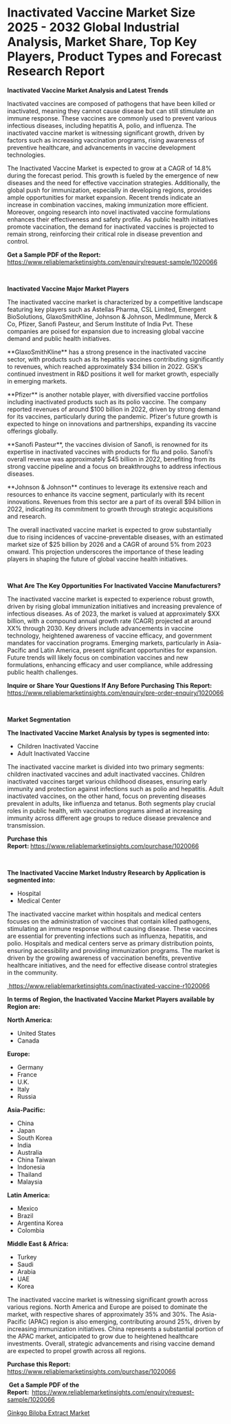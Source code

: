 <p><h1>Inactivated Vaccine Market Size 2025 - 2032 Global Industrial Analysis, Market Share, Top Key Players, Product Types and Forecast Research Report</h1></p><p><strong>Inactivated Vaccine Market Analysis and Latest Trends</strong></p>
<p><p>Inactivated vaccines are composed of pathogens that have been killed or inactivated, meaning they cannot cause disease but can still stimulate an immune response. These vaccines are commonly used to prevent various infectious diseases, including hepatitis A, polio, and influenza. The inactivated vaccine market is witnessing significant growth, driven by factors such as increasing vaccination programs, rising awareness of preventive healthcare, and advancements in vaccine development technologies.</p><p>The Inactivated Vaccine Market is expected to grow at a CAGR of 14.8% during the forecast period. This growth is fueled by the emergence of new diseases and the need for effective vaccination strategies. Additionally, the global push for immunization, especially in developing regions, provides ample opportunities for market expansion. Recent trends indicate an increase in combination vaccines, making immunization more efficient. Moreover, ongoing research into novel inactivated vaccine formulations enhances their effectiveness and safety profile. As public health initiatives promote vaccination, the demand for inactivated vaccines is projected to remain strong, reinforcing their critical role in disease prevention and control.</p></p>
<p><strong>Get a Sample PDF of the Report:&nbsp;</strong> <a href="https://www.reliablemarketinsights.com/enquiry/request-sample/1020066?utm_campaign=3218&utm_medium=2&utm_source=Github&utm_content=ia&utm_term=08032025&utm_id=inactivated-vaccine">https://www.reliablemarketinsights.com/enquiry/request-sample/1020066</a></p>
<p>&nbsp;</p>
<p><strong>Inactivated Vaccine Major Market Players</strong></p>
<p><p>The inactivated vaccine market is characterized by a competitive landscape featuring key players such as Astellas Pharma, CSL Limited, Emergent BioSolutions, GlaxoSmithKline, Johnson & Johnson, MedImmune, Merck & Co, Pfizer, Sanofi Pasteur, and Serum Institute of India Pvt. These companies are poised for expansion due to increasing global vaccine demand and public health initiatives.</p><p>**GlaxoSmithKline** has a strong presence in the inactivated vaccine sector, with products such as its hepatitis vaccines contributing significantly to revenues, which reached approximately $34 billion in 2022. GSK’s continued investment in R&D positions it well for market growth, especially in emerging markets.</p><p>**Pfizer** is another notable player, with diversified vaccine portfolios including inactivated products such as its polio vaccine. The company reported revenues of around $100 billion in 2022, driven by strong demand for its vaccines, particularly during the pandemic. Pfizer's future growth is expected to hinge on innovations and partnerships, expanding its vaccine offerings globally.</p><p>**Sanofi Pasteur**, the vaccines division of Sanofi, is renowned for its expertise in inactivated vaccines with products for flu and polio. Sanofi’s overall revenue was approximately $45 billion in 2022, benefiting from its strong vaccine pipeline and a focus on breakthroughs to address infectious diseases.</p><p>**Johnson & Johnson** continues to leverage its extensive reach and resources to enhance its vaccine segment, particularly with its recent innovations. Revenues from this sector are a part of its overall $94 billion in 2022, indicating its commitment to growth through strategic acquisitions and research.</p><p>The overall inactivated vaccine market is expected to grow substantially due to rising incidences of vaccine-preventable diseases, with an estimated market size of $25 billion by 2026 and a CAGR of around 5% from 2023 onward. This projection underscores the importance of these leading players in shaping the future of global vaccine health initiatives.</p></p>
<p>&nbsp;</p>
<p><strong>What Are The Key Opportunities For Inactivated Vaccine Manufacturers?</strong></p>
<p><p>The inactivated vaccine market is expected to experience robust growth, driven by rising global immunization initiatives and increasing prevalence of infectious diseases. As of 2023, the market is valued at approximately $XX billion, with a compound annual growth rate (CAGR) projected at around XX% through 2030. Key drivers include advancements in vaccine technology, heightened awareness of vaccine efficacy, and government mandates for vaccination programs. Emerging markets, particularly in Asia-Pacific and Latin America, present significant opportunities for expansion. Future trends will likely focus on combination vaccines and new formulations, enhancing efficacy and user compliance, while addressing public health challenges.</p></p>
<p><strong>Inquire or Share Your Questions If Any Before Purchasing This Report:</strong> <a href="https://www.reliablemarketinsights.com/enquiry/pre-order-enquiry/1020066?utm_campaign=3218&utm_medium=2&utm_source=Github&utm_content=ia&utm_term=08032025&utm_id=inactivated-vaccine">https://www.reliablemarketinsights.com/enquiry/pre-order-enquiry/1020066</a></p>
<p>&nbsp;</p>
<p><strong>Market Segmentation</strong></p>
<p><strong>The Inactivated Vaccine Market Analysis by types is segmented into:</strong></p>
<p><ul><li>Children Inactivated Vaccine</li><li>Adult Inactivated Vaccine</li></ul></p>
<p><p>The inactivated vaccine market is divided into two primary segments: children inactivated vaccines and adult inactivated vaccines. Children inactivated vaccines target various childhood diseases, ensuring early immunity and protection against infections such as polio and hepatitis. Adult inactivated vaccines, on the other hand, focus on preventing diseases prevalent in adults, like influenza and tetanus. Both segments play crucial roles in public health, with vaccination programs aimed at increasing immunity across different age groups to reduce disease prevalence and transmission.</p></p>
<p><strong>Purchase this Report:&nbsp;</strong><a href="https://www.reliablemarketinsights.com/purchase/1020066?utm_campaign=3218&utm_medium=2&utm_source=Github&utm_content=ia&utm_term=08032025&utm_id=inactivated-vaccine">https://www.reliablemarketinsights.com/purchase/1020066</a></p>
<p>&nbsp;</p>
<p><strong>The Inactivated Vaccine Market Industry Research by Application is segmented into:</strong></p>
<p><ul><li>Hospital</li><li>Medical Center</li></ul></p>
<p><p>The inactivated vaccine market within hospitals and medical centers focuses on the administration of vaccines that contain killed pathogens, stimulating an immune response without causing disease. These vaccines are essential for preventing infections such as influenza, hepatitis, and polio. Hospitals and medical centers serve as primary distribution points, ensuring accessibility and providing immunization programs. The market is driven by the growing awareness of vaccination benefits, preventive healthcare initiatives, and the need for effective disease control strategies in the community.</p></p>
<p><a href="https://www.reliablemarketinsights.com/inactivated-vaccine-r1020066?utm_campaign=3218&utm_medium=2&utm_source=Github&utm_content=ia&utm_term=08032025&utm_id=inactivated-vaccine">&nbsp;https://www.reliablemarketinsights.com/inactivated-vaccine-r1020066</a></p>
<p><strong>In terms of Region, the Inactivated Vaccine Market Players available by Region are:</strong></p>
<p>
    <p> <strong> North America: </strong>
        <ul>
            <li>United States</li>
            <li>Canada</li>
        </ul>
        </p> 
    <p> <strong> Europe: </strong>
        <ul>
            <li>Germany</li>
            <li>France</li>
            <li>U.K.</li>
            <li>Italy</li>
            <li>Russia</li>
        </ul>
        </p> 
    <p> <strong> Asia-Pacific: </strong>
        <ul>
            <li>China</li>
            <li>Japan</li>
            <li>South Korea</li>
            <li>India</li>
            <li>Australia</li>
            <li>China Taiwan</li>
            <li>Indonesia</li>
            <li>Thailand</li>
            <li>Malaysia</li>
        </ul>
        </p> 
    <p> <strong> Latin America: </strong>
        <ul>
            <li>Mexico</li>
            <li>Brazil</li>
            <li>Argentina Korea</li>
            <li>Colombia</li>
        </ul>
        </p> 
    <p> <strong> Middle East & Africa: </strong>
        <ul>
            <li>Turkey</li>
            <li>Saudi</li>
            <li>Arabia</li>
            <li>UAE</li>
            <li>Korea</li>
        </ul>
    </p>
    </p>
<p><p>The inactivated vaccine market is witnessing significant growth across various regions. North America and Europe are poised to dominate the market, with respective shares of approximately 35% and 30%. The Asia-Pacific (APAC) region is also emerging, contributing around 25%, driven by increasing immunization initiatives. China represents a substantial portion of the APAC market, anticipated to grow due to heightened healthcare investments. Overall, strategic advancements and rising vaccine demand are expected to propel growth across all regions.</p></p>
<p><strong>Purchase this Report: </strong><a href="https://www.reliablemarketinsights.com/purchase/1020066?utm_campaign=3218&utm_medium=2&utm_source=Github&utm_content=ia&utm_term=08032025&utm_id=inactivated-vaccine">https://www.reliablemarketinsights.com/purchase/1020066</a></p>
<p>&nbsp;<strong>Get a Sample PDF of the Report:&nbsp;&nbsp;</strong><a href="https://www.reliablemarketinsights.com/enquiry/request-sample/1020066?utm_campaign=3218&utm_medium=2&utm_source=Github&utm_content=ia&utm_term=08032025&utm_id=inactivated-vaccine">https://www.reliablemarketinsights.com/enquiry/request-sample/1020066</a></p>
<p><strong></strong></p>
<p><p><a href="https://github.com/wakerizaak8g/Market-Research-Report-List-1/blob/main/ginkgo-biloba-extract-market.md?utm_campaign=3218&utm_medium=2&utm_source=Github&utm_content=ia&utm_term=08032025&utm_id=inactivated-vaccine">Ginkgo Biloba Extract Market</a></p></p>